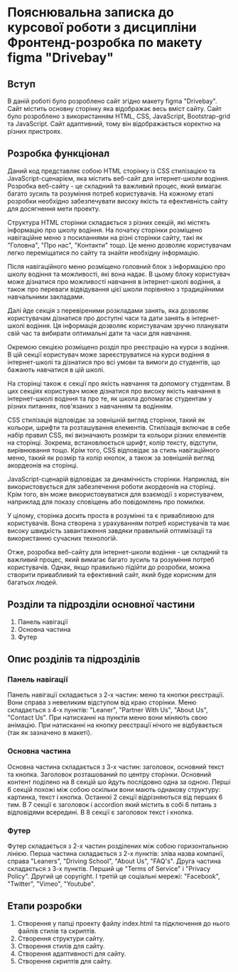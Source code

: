 # Пояснювальна записка до курсової роботи з дисципліни Фронтенд-розробка по макету figma "Drivebay"
## Вступ
В даній роботі було розроблено сайт згідно макету figma "Drivebay". Сайт містить основну сторінку яка відображає весь вміст сайту. Сайт було розроблено з використанням HTML, CSS, JavaScript, Bootstrap-grid та JavaScript. Сайт адаптивний, тому він відображається коректно на різних пристроях.

## Розробка функціонал 
Даний код представляє собою HTML сторінку із CSS стилізацією та JavaScript-сценарієм, яка містить веб-сайт для інтернет-школи водіння. Розробка веб-сайту - це складний та важливий процес, який вимагає багато зусиль та розуміння потреб користувачів. На кожному етапі розробки необхідно забезпечувати високу якість та ефективність сайту для досягнення мети проекту.

Структура HTML сторінки складається з різних секцій, які містять інформацію про школу водіння. На початку сторінки розміщено навігаційне меню з посиланнями на різні сторінки сайту, такі як "Головна", "Про нас", "Контакти" тощо. Це меню дозволяє користувачам легко переміщатися по сайту та знайти необхідну інформацію.

Після навігаційного меню розміщено головний блок з інформацією про школу водіння та можливості, які вона надає. В цьому блоку користувач може дізнатися про можливості навчання в інтернет-школі водіння, а також про переваги відвідування цієї школи порівняно з традиційними навчальними закладами.

Далі йде секція з перевіреними розкладами занять, яка дозволяє користувачам дізнатися про доступні часи та дати занять в інтернет-школі водіння. Ця інформація дозволяє користувачам зручно планувати свій час та вибирати оптимальні дати та часи для навчання.

Окремою секцією розміщено розділ про реєстрацію на курси з водіння. В цій секції користувач може зареєструватися на курси водіння в інтернет-школі та дізнатися про всі умови та вимоги до студентів, що бажають навчатися в цій школі.

На сторінці також є секції про якість навчання та допомогу студентам. В цих секціях користувач може дізнатися про високу якість навчання в інтернет-школі водіння та про те, як школа допомагає студентам у різних питаннях, пов'язаних з навчанням та водінням.

CSS стилізація відповідає за зовнішній вигляд сторінки, такий як кольори, шрифти та розташування елементів. Стилізація включає в себе набір правил CSS, які визначають розміри та кольори різних елементів на сторінці. Зокрема, встановлюється шрифт, колір тексту, відступи, вирівнювання тощо. Крім того, CSS відповідає за стиль навігаційного меню, такий як розмір та колір кнопок, а також за зовнішній вигляд акордеонів на сторінці.

JavaScript-сценарій відповідає за динамічність сторінки. Наприклад, він використовується для забезпечення роботи акордеонів на сторінці. Крім того, він може використовуватися для взаємодії з користувачем, наприклад для показу сповіщень або повідомлень про помилки.

У цілому, сторінка досить проста в розумінні та є привабливою для користувачів. Вона створена з урахуванням потреб користувачів та має високу швидкість завантаження завдяки правильній оптимізації та використанню сучасних технологій.

Отже, розробка веб-сайту для інтернет-школи водіння - це складний та важливий процес, який вимагає багато зусиль та розуміння потреб користувачів. Однак, якщо правильно підійти до розробки, можна створити привабливий та ефективний сайт, який буде корисним для багатьох людей. 

## Розділи та підрозділи основної частини
1. Панель навігації
2. Основна частина
3. Футер
## Опис розділів та підрозділів
### Панель навігації
Панель навігації складається з 2-х частин: меню та кнопки реєстрації. Вони справа з невеликим відступом від краю сторінки. Меню складається з 4-х пунктів: "Leaner", "Partner With Us", "About Us", "Contact Us". При натисканні на пункти меню вони міняють свою анімацію. При натисканні на кнопку реєстрації нічого не відбувається (так як зазначено в макеті).
### Основна частина
Основна частина складається з 3-х частин: заголовок, основний текст та кнопка. Заголовок розташований по центру сторінки. Основний контент поділено на 8 секцій шо йдуть послідовно одна за одною. Перші 6 секцій похожі між собою оскільки вони мають однакову структуру: картинка, текст і кнопка. Останнxі 2 секції відрізняються від перших 6 тим. В 7 секції є заголовок і accordion який містить в собі 6 питань з відповідями всередині. В 8 секції є заголовок текст і кнопка.
### Футер
Футер складається з 2-х частин розділених між собою горизонтальною лінією. Перша частина складається з 2-х пунктів: зліва назва компанії, справа "Leaners", "Driving School", "About Us", "FAQ's". Друга частина складається з 3-х пунктів. Перший це "Terms of Service" і "Privacy Policy". Другий це copyright. І третій це соціальні мережі: "Facebook", "Twitter", "Vimeo", "Youtube".

## Етапи розробки 
1. Створення у папці проекту файлу index.html та підключення до нього файлів стилів та скриптів.
2. Створення структури сайту.
3. Створення стилів для сайту.
4. Створення адаптивності для сайту.
5. Створення скриптів для сайту.
